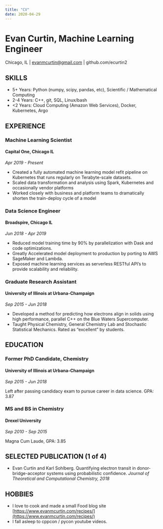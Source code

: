 ```yaml
---
title: "CV"
date: 2020-04-29
---
```


# Evan Curtin, Machine Learning Engineer

Chicago, IL | [evanmcurtin@gmail.com](mailto:evanmcurtin@gmail.com) | github.com/ecurtin2


## SKILLS


*   5+ Years: Python (numpy, scipy, pandas, etc), Scientific / Mathematical Computing 
*   2-4 Years: C++, git, SQL, Linux/bash
*   <2 Years: Cloud Computing (Amazon Web Services), Docker, Kubernetes, Argo


## EXPERIENCE


### Machine Learning Scientist


#### Capital One, Chicago IL

_Apr 2019 - Present_



*   Created a fully automated machine learning model refit pipeline on Kubernetes that runs regularly on Terabyte-scale datasets.
*   Scaled data transformation and analysis using Spark, Kubernetes and occasionally vendor platforms
*   Worked closely with business and platform teams to dramatically shorten the train-deploy cycle of a model 


### Data Science Engineer


#### Broadspire, Chicago IL

_Jun 2018 - Apr 2019_



*   Reduced model training time by 90% by parallelization with Dask and code optimizations.
*   Greatly Accelerated model deployment to production by porting to AWS SageMaker and Lambda.
*   Exposed machine learning services as serverless RESTful API’s to provide scalability and reliability.


### Graduate Research Assistant


#### University of Illinois at Urbana-Champaign

_Sep 2015 - Jun 2018_



*   Developed a method for predicting how electrons align in solids using high performance, parallel C++ on the Blue Waters Supercomputer.
*   Taught Physical Chemistry, General Chemistry Lab and Stochastic Statistical Mechanics. Rated as “excellent” by students.


## EDUCATION


### Former PhD Candidate, Chemistry


#### University of Illinois at Urbana-Champaign

_Sep 2015 - Jun 2018_

Left after passing candidacy exam to pursue career in data science. GPA: 3.87


### MS and BS in Chemistry


#### Drexel University

_Sep 2010 - Sep 2015_

Magna Cum Laude, GPA: 3.85


## SELECTED PUBLICATION (1 of 4)



*   Evan Curtin and Karl Sohlberg. Quantifying electron transit in donor-bridge-acceptor systems using probabilistic confidence. _Journal of Theoretical and Computational Chemistry, 2018_


## HOBBIES



*   I love to cook and made a small Food blog site [https://www.evanmcurtin.com/recipes/](https://www.evanmcurtin.com/recipes/)
*   I fall asleep to cppcon / pycon youtube videos.
